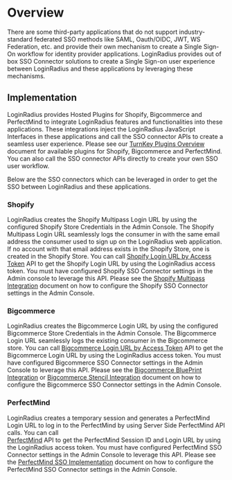 # Overview

There are some third-party applications that do not support industry-standard federated SSO methods like  SAML, Oauth/OIDC, JWT, WS Federation, etc. and provide their own mechanism to create a Single Sign-On workflow for identity provider applications. LoginRadius provides out of box SSO Connector solutions to create a Single Sign-on user experience between LoginRadius and these applications by leveraging these mechanisms.

## Implementation

LoginRadius provides Hosted Plugins for Shopify, Bigcommerce and PerfectMind to integrate LoginRadius features and functionalities into these applications. These integrations inject the LoginRadius JavaScript Interfaces in these applications and call the SSO connector APIs to create a seamless user experience. Please see our [TurnKey Plugins Overview](https://www.loginradius.com/docs/libraries/turn-key-plugins/overview/) document for available plugins for Shopify, Bigcommerce and PerfectMind.
You can also call the SSO connector APIs directly to create your own SSO user workflow. 

 Below are the SSO connectors which can be leveraged in order to get the SSO  between LoginRadius and these applications.

### Shopify 
LoginRadius creates the Shopify Multipass Login URL by using the configured Shopify Store Credentials in the Admin Console. The Shopify Multipass Login URL  seamlessly logs the consumer in with the same email address the consumer used to sign up on the LoginRadius web application. If no account with that email address exists in the Shopify Store, one is created in the Shopify Store. You can call [Shopify Login URL by Access Token](https://www.loginradius.com/docs/api/v2/single-sign-on/sso-connector/shopify-login-url-by-access-token/) API to get the Shopify Login URL by using the LoginRadius access token. You must have configured  Shopify SSO Connector settings in the Admin console to leverage this API. Please see the [Shopify Multipass Integration](https://www.loginradius.com/docs/libraries/turn-key-plugins/shopify-multipass-integration/) document on how to configure the Shopify SSO Connector settings in the Admin Console. 

### Bigcommerce 
LoginRadius creates the Bigcommerce Login URL by using the configured Bigcommerce Store Credentials in the Admin Console. The Bigcommerce Login URL  seamlessly logs the existing consumer in the Bigcommerce store. You can call [Bigcommerce Login URL by Access Token](https://www.loginradius.com/docs/api/v2/single-sign-on/sso-connector/bigcommerce-login-url-by-access-token/) API to get the Bigcommerce Login URL by using the LoginRadius access token. You must have configured  Bigcommerce SSO Connector settings in the Admin Console to leverage this API. Please see the [Bigcommerce BluePrint Integration](https://www.loginradius.com/docs/libraries/turn-key-plugins/bigcommerce-blueprint-plugin/) or [Bigcommerce Stencil Integration](https://www.loginradius.com/docs/libraries/turn-key-plugins/bigcommerce-stencil-plugin/) document on how to configure the Bigcommerce SSO Connector settings in the Admin Console. 

### PerfectMind
LoginRadius creates a temporary session and generates a PerfectMind Login URL to log in to the PerfectMind by using Server Side PerfectMind API calls. You can call  
[PerfectMind](https://www.loginradius.com/docs/api/v2/single-sign-on/sso-connector/perfectmind/) API to get the PerfectMind Session ID and Login URL by using the LoginRadius access token. You must have configured PerfectMind SSO Connector settings in the Admin Console to leverage this API. Please see the [PerfectMind SSO Implementation](https://www.loginradius.com/docs/libraries/turn-key-plugins/perfectmind/) document on how to configure the PerfectMind SSO Connector settings in the Admin Console. 


